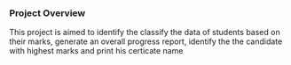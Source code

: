 ### Project Overview

 This project is aimed to identify the classify the data of students based on their marks, generate an overall progress report, identify the the candidate with highest marks and print his certicate name





